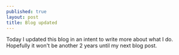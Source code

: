 ```yaml
---
published: true
layout: post
title: Blog updated
---
```

Today I updated this blog in an intent to write more about what I do. Hopefully it won't be another 2 years until my next blog post.